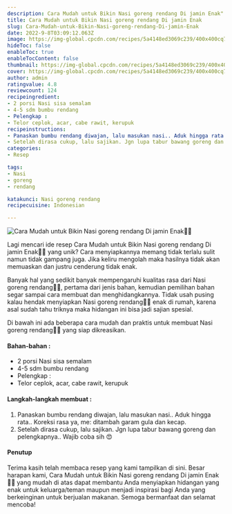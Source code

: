 ```yaml
---
description: Cara Mudah untuk Bikin Nasi goreng rendang Di jamin Enak"
title: Cara Mudah untuk Bikin Nasi goreng rendang Di jamin Enak
slug: Cara-Mudah-untuk-Bikin-Nasi-goreng-rendang-Di-jamin-Enak
date: 2022-9-8T03:09:12.063Z
image: https://img-global.cpcdn.com/recipes/5a4148ed3069c239/400x400cq70/photo.jpg
hideToc: false
enableToc: true
enableTocContent: false
thumbnail: https://img-global.cpcdn.com/recipes/5a4148ed3069c239/400x400cq70/photo.jpg
cover: https://img-global.cpcdn.com/recipes/5a4148ed3069c239/400x400cq70/photo.jpg
author: admin
ratingvalue: 4.8
reviewcount: 124
recipeingredient:
- 2 porsi Nasi sisa semalam
- 4-5 sdm bumbu rendang
- Pelengkap :
- Telor ceplok, acar, cabe rawit, kerupuk
recipeinstructions:
- Panaskan bumbu rendang diwajan, lalu masukan nasi.. Aduk hingga rata.. Koreksi rasa ya, me: ditambah garam gula dan kecap.
- Setelah dirasa cukup, lalu sajikan. Jgn lupa tabur bawang goreng dan pelengkapnya.. Wajib coba sih 😍
categories:
- Resep

tags:
- Nasi
- goreng
- rendang

katakunci: Nasi goreng rendang
recipecuisine: Indonesian

---
```


![Cara Mudah untuk Bikin Nasi goreng rendang Di jamin Enak👩‍🍳](https://img-global.cpcdn.com/recipes/5a4148ed3069c239/400x400cq70/photo.jpg)

Lagi mencari ide resep Cara Mudah untuk Bikin Nasi goreng rendang Di jamin Enak👩‍🍳 yang unik? Cara menyiapkannya memang tidak terlalu sulit namun tidak gampang juga. Jika keliru mengolah maka hasilnya tidak akan memuaskan dan justru cenderung tidak enak.

Banyak hal yang sedikit banyak mempengaruhi kualitas rasa dari Nasi goreng rendang👩‍🍳, pertama dari jenis bahan, kemudian pemilihan bahan segar sampai cara membuat dan menghidangkannya. Tidak usah pusing kalau hendak menyiapkan Nasi goreng rendang👩‍🍳 enak di rumah, karena asal sudah tahu triknya maka hidangan ini bisa jadi sajian spesial.

Di bawah ini ada beberapa cara mudah dan praktis untuk membuat Nasi goreng rendang👩‍🍳 yang siap dikreasikan.

<!--inarticleads1-->

#### Bahan-bahan :

- 2 porsi Nasi sisa semalam
- 4-5 sdm bumbu rendang
- Pelengkap :
- Telor ceplok, acar, cabe rawit, kerupuk

<!--inarticleads2-->

#### Langkah-langkah membuat :

1. Panaskan bumbu rendang diwajan, lalu masukan nasi.. Aduk hingga rata.. Koreksi rasa ya, me: ditambah garam gula dan kecap.
1. Setelah dirasa cukup, lalu sajikan. Jgn lupa tabur bawang goreng dan pelengkapnya.. Wajib coba sih 😍

#### Penutup

Terima kasih telah membaca resep yang kami tampilkan di sini. Besar harapan kami, Cara Mudah untuk Bikin Nasi goreng rendang Di jamin Enak👩‍🍳 yang mudah di atas dapat membantu Anda menyiapkan hidangan yang enak untuk keluarga/teman maupun menjadi inspirasi bagi Anda yang berkeinginan untuk berjualan makanan. Semoga bermanfaat dan selamat mencoba!